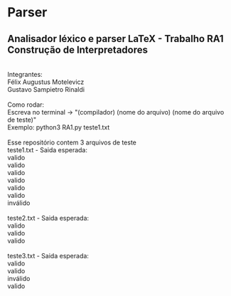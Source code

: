 # Parser
<h2>Analisador léxico e parser LaTeX - Trabalho RA1 Construção de Interpretadores</h2>
<br>
Integrantes:<br>
Félix Augustus Motelevicz<br>
Gustavo Sampietro Rinaldi<br>
<br>
Como rodar:<br>
Escreva no terminal -> "(compilador) (nome do arquivo) (nome do arquivo de teste)" <br>
Exemplo: python3 RA1.py teste1.txt
<br><br>
Esse repositório contem 3 arquivos de teste<br>
teste1.txt - Saida esperada:<br>
valido<br>
valido<br>
valido<br>
valido<br>
valido<br>
valido<br>
inválido<br>
<br>
teste2.txt - Saida esperada:<br>
valido<br>
valido<br>
valido<br>
<br>
teste3.txt - Saida esperada:<br>
valido<br>
valido<br>
inválido<br>
valido<br>

